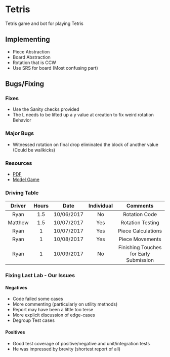 # Tetris
Tetris game and bot for playing Tetris

## Implementing
* Piece Abstraction
* Board Abstraction
* Rotation that is CCW
* Use SRS for board (Most confusing part)

## Bugs/Fixing
### Fixes
* Use the Sanity checks provided
* The L needs to be lifted up a y value at creation to fix weird rotation Behavior
### Major Bugs
* Witnessed rotation on final drop eliminated the block of another value (Could be wallkicks)

### Resources
* [PDF](https://d1b10bmlvqabco.cloudfront.net/attach/j6uasov5t8x37n/idlsqw8r5ys6zf/j86fig7u1oib/prog4.pdf)
* [Model Game](http://tetris.com/play-tetris/)

### Driving Table

| Driver | Hours | Date | Individual | Comments |
|:---:|:---:|:---:|:---:|:---:|
|Ryan|1.5|10/06/2017|No|Rotation Code|
|Matthew|1.5|10/07/2017|Yes|Rotation Testing|
|Ryan|1|10/07/2017|Yes|Piece Calculations|
|Ryan|1|10/08/2017|Yes|Piece Movements|
|Ryan|1|10/09/2017|No|Finishing Touches for Early Submission|

### Fixing Last Lab - Our Issues
#### Negatives
* Code failed some cases
* More commenting (particularly on utility methods)
* Report may have been a little too terse
* More explicit discussion of edge-cases
* Degroup Test cases
#### Positives
* Good test coverage of positive/negative and unit/integration tests
* He was impressed by brevity (shortest report of all)
